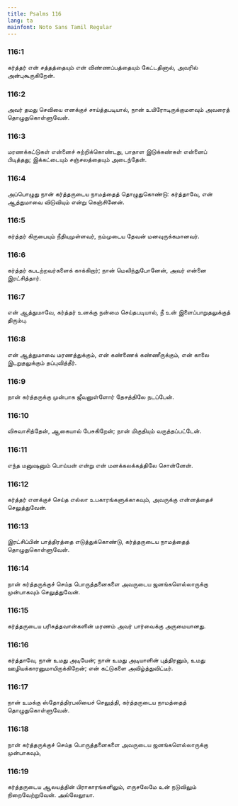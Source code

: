 ```yaml
---
title: Psalms 116
lang: ta
mainfont: Noto Sans Tamil Regular
---
```


###  116:1

கர்த்தர் என் சத்தத்தையும் என் விண்ணப்பத்தையும் கேட்டதினால், அவரில் அன்புகூருகிறேன்.

###  116:2

அவர் தமது செவியை எனக்குச் சாய்த்தபடியால், நான் உயிரோடிருக்குமளவும் அவரைத் தொழுதுகொள்ளுவேன்.

###  116:3

மரணக்கட்டுகள் என்னைச் சுற்றிக்கொண்டது, பாதாள இடுக்கண்கள் என்னைப் பிடித்தது; இக்கட்டையும் சஞ்சலத்தையும் அடைந்தேன்.

###  116:4

அப்பொழுது நான் கர்த்தருடைய நாமத்தைத் தொழுதுகொண்டு: கர்த்தாவே, என் ஆத்துமாவை விடுவியும் என்று கெஞ்சினேன்.

###  116:5

கர்த்தர் கிருபையும் நீதியுமுள்ளவர், நம்முடைய தேவன் மனவுருக்கமானவர்.

###  116:6

கர்த்தர் கபடற்றவர்களைக் காக்கிறார்; நான் மெலிந்துபோனேன், அவர் என்னை இரட்சித்தார்.

###  116:7

என் ஆத்துமாவே, கர்த்தர் உனக்கு நன்மை செய்தபடியால், நீ உன் இளைப்பாறுதலுக்குத் திரும்பு.

###  116:8

என் ஆத்துமாவை மரணத்துக்கும், என் கண்ணைக் கண்ணீருக்கும், என் காலை இடறுதலுக்கும் தப்புவித்தீர்.

###  116:9

நான் கர்த்தருக்கு முன்பாக ஜீவனுள்ளோர் தேசத்திலே நடப்பேன்.

###  116:10

விசுவாசித்தேன், ஆகையால் பேசுகிறேன்; நான் மிகுதியும் வருத்தப்பட்டேன்.

###  116:11

எந்த மனுஷனும் பொய்யன் என்று என் மனக்கலக்கத்திலே சொன்னேன்.

###  116:12

கர்த்தர் எனக்குச் செய்த எல்லா உபகாரங்களுக்காகவும், அவருக்கு என்னத்தைச் செலுத்துவேன்.

###  116:13

இரட்சிப்பின் பாத்திரத்தை எடுத்துக்கொண்டு, கர்த்தருடைய நாமத்தைத் தொழுதுகொள்ளுவேன்.

###  116:14

நான் கர்த்தருக்குச் செய்த பொருத்தனைகளை அவருடைய ஜனங்களெல்லாருக்கு முன்பாகவும் செலுத்துவேன்.

###  116:15

கர்த்தருடைய பரிசுத்தவான்களின் மரணம் அவர் பார்வைக்கு அருமையானது.

###  116:16

கர்த்தாவே, நான் உமது அடியேன்; நான் உமது அடியாளின் புத்திரனும், உமது ஊழியக்காரனுமாயிருக்கிறேன்; என் கட்டுகளை அவிழ்த்துவிட்டீர்.

###  116:17

நான் உமக்கு ஸ்தோத்திரபலியைச் செலுத்தி, கர்த்தருடைய நாமத்தைத் தொழுதுகொள்ளுவேன்.

###  116:18

நான் கர்த்தருக்குச் செய்த பொருத்தனைகளை அவருடைய ஜனங்களெல்லாருக்கு முன்பாகவும்,

###  116:19

கர்த்தருடைய ஆலயத்தின் பிராகாரங்களிலும், எருசலேமே உன் நடுவிலும் நிறைவேற்றுவேன். அல்லேலூயா.

